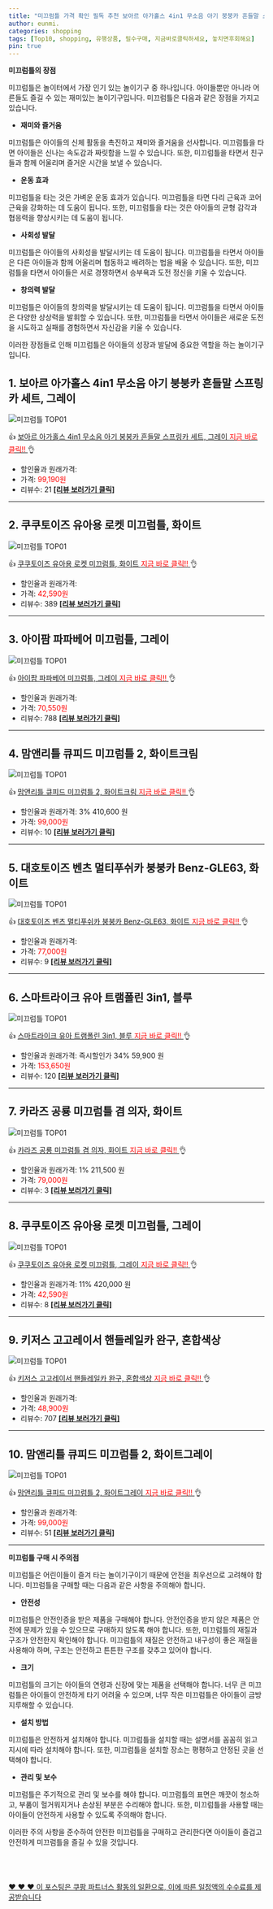 ```yaml
---
title: "미끄럼틀 가격 확인 필독 추천 보아르 아가홀스 4in1 무소음 아기 붕붕카 흔들말 스프링카 세트, 그레이 비교 장점 구매가이드"
author: eunmi.
categories: shopping
tags: [Top10, shopping, 유행상품, 필수구매, 지금바로클릭하세요, 놓치면후회해요]
pin: true
---
```

**미끄럼틀의 장점**

미끄럼틀은 놀이터에서 가장 인기 있는 놀이기구 중 하나입니다. 아이들뿐만 아니라 어른들도 즐길 수 있는 재미있는 놀이기구입니다. 미끄럼틀은 다음과 같은 장점을 가지고 있습니다.

* **재미와 즐거움**

미끄럼틀은 아이들의 신체 활동을 촉진하고 재미와 즐거움을 선사합니다. 미끄럼틀을 타면 아이들은 신나는 속도감과 짜릿함을 느낄 수 있습니다. 또한, 미끄럼틀을 타면서 친구들과 함께 어울리며 즐거운 시간을 보낼 수 있습니다.

* **운동 효과**

미끄럼틀을 타는 것은 가벼운 운동 효과가 있습니다. 미끄럼틀을 타면 다리 근육과 코어 근육을 강화하는 데 도움이 됩니다. 또한, 미끄럼틀을 타는 것은 아이들의 균형 감각과 협응력을 향상시키는 데 도움이 됩니다.

* **사회성 발달**

미끄럼틀은 아이들의 사회성을 발달시키는 데 도움이 됩니다. 미끄럼틀을 타면서 아이들은 다른 아이들과 함께 어울리며 협동하고 배려하는 법을 배울 수 있습니다. 또한, 미끄럼틀을 타면서 아이들은 서로 경쟁하면서 승부욕과 도전 정신을 키울 수 있습니다.

* **창의력 발달**

미끄럼틀은 아이들의 창의력을 발달시키는 데 도움이 됩니다. 미끄럼틀을 타면서 아이들은 다양한 상상력을 발휘할 수 있습니다. 또한, 미끄럼틀을 타면서 아이들은 새로운 도전을 시도하고 실패를 경험하면서 자신감을 키울 수 있습니다.

이러한 장점들로 인해 미끄럼틀은 아이들의 성장과 발달에 중요한 역할을 하는 놀이기구입니다.

   

## 1. 보아르 아가홀스 4in1 무소음 아기 붕붕카 흔들말 스프링카 세트, 그레이

![미끄럼틀 TOP01](https://thumbnail6.coupangcdn.com/thumbnails/remote/230x230ex/image/retail/images/647609142163985-97ee69d7-786a-4397-9a0c-ade8b42ae2a8.jpg)


👍 [보아르 아가홀스 4in1 무소음 아기 붕붕카 흔들말 스프링카 세트, 그레이 <font color=red> 지금 바로 클릭!! </font> ](https://link.coupang.com/re/AFFSDP?lptag=AF3617701&subid=GithubCoopas&pageKey=7560734129&traceid=V0-153&itemId=19918507688&vendorItemId=87031574693) 👌 


- 할인율과 원래가격: 
- 가격: <span style='color:red'>99,190원</span>
- 리뷰수: 21  [**[리뷰 보러가기 클릭]**](https://link.coupang.com/re/AFFSDP?lptag=AF3617701&subid=GithubCoopas&pageKey=7560734129&traceid=V0-153&itemId=19918507688&vendorItemId=87031574693)

---


   

## 2. 쿠쿠토이즈 유아용 로켓 미끄럼틀, 화이트

![미끄럼틀 TOP01](https://thumbnail10.coupangcdn.com/thumbnails/remote/230x230ex/image/retail/images/2019/11/06/11/2/5ba0d216-d6da-4c0d-8b26-9ef0b11f1676.jpg)


👍 [쿠쿠토이즈 유아용 로켓 미끄럼틀, 화이트 <font color=red> 지금 바로 클릭!! </font> ](https://link.coupang.com/re/AFFSDP?lptag=AF3617701&subid=GithubCoopas&pageKey=331600787&traceid=V0-153&itemId=1059548908&vendorItemId=5536045979) 👌 


- 할인율과 원래가격: 
- 가격: <span style='color:red'>42,590원</span>
- 리뷰수: 389  [**[리뷰 보러가기 클릭]**](https://link.coupang.com/re/AFFSDP?lptag=AF3617701&subid=GithubCoopas&pageKey=331600787&traceid=V0-153&itemId=1059548908&vendorItemId=5536045979)

---


   

## 3. 아이팜 파파베어 미끄럼틀, 그레이

![미끄럼틀 TOP01](https://thumbnail6.coupangcdn.com/thumbnails/remote/230x230ex/image/retail/images/2021/05/10/15/3/6ef08514-f18b-4625-afbd-eae32340d130.jpg)


👍 [아이팜 파파베어 미끄럼틀, 그레이 <font color=red> 지금 바로 클릭!! </font> ](https://link.coupang.com/re/AFFSDP?lptag=AF3617701&subid=GithubCoopas&pageKey=5486392019&traceid=V0-153&itemId=8480670175&vendorItemId=75768204537) 👌 


- 할인율과 원래가격: 
- 가격: <span style='color:red'>70,550원</span>
- 리뷰수: 788  [**[리뷰 보러가기 클릭]**](https://link.coupang.com/re/AFFSDP?lptag=AF3617701&subid=GithubCoopas&pageKey=5486392019&traceid=V0-153&itemId=8480670175&vendorItemId=75768204537)

---


   

## 4. 맘앤리틀 큐피드 미끄럼틀 2, 화이트크림

![미끄럼틀 TOP01](https://thumbnail9.coupangcdn.com/thumbnails/remote/230x230ex/image/retail/images/2022/10/11/12/8/a34fc10f-bb2c-4316-971f-f155ad5aeb41.jpg)


👍 [맘앤리틀 큐피드 미끄럼틀 2, 화이트크림 <font color=red> 지금 바로 클릭!! </font> ](https://link.coupang.com/re/AFFSDP?lptag=AF3617701&subid=GithubCoopas&pageKey=6835440596&traceid=V0-153&itemId=16238723247&vendorItemId=83432136715) 👌 


- 할인율과 원래가격: 3%  410,600   원
- 가격: <span style='color:red'>99,000원</span>
- 리뷰수: 10  [**[리뷰 보러가기 클릭]**](https://link.coupang.com/re/AFFSDP?lptag=AF3617701&subid=GithubCoopas&pageKey=6835440596&traceid=V0-153&itemId=16238723247&vendorItemId=83432136715)

---


   

## 5. 대호토이즈 벤츠 멀티푸쉬카 붕붕카 Benz-GLE63, 화이트

![미끄럼틀 TOP01](https://thumbnail10.coupangcdn.com/thumbnails/remote/230x230ex/image/retail/images/241693574723127-bd30289f-4176-49fd-9f4e-fc758499b15d.jpg)


👍 [대호토이즈 벤츠 멀티푸쉬카 붕붕카 Benz-GLE63, 화이트 <font color=red> 지금 바로 클릭!! </font> ](https://link.coupang.com/re/AFFSDP?lptag=AF3617701&subid=GithubCoopas&pageKey=97584247&traceid=V0-153&itemId=299604540&vendorItemId=3737344441) 👌 


- 할인율과 원래가격: 
- 가격: <span style='color:red'>77,000원</span>
- 리뷰수: 9  [**[리뷰 보러가기 클릭]**](https://link.coupang.com/re/AFFSDP?lptag=AF3617701&subid=GithubCoopas&pageKey=97584247&traceid=V0-153&itemId=299604540&vendorItemId=3737344441)

---


   

## 6. 스마트라이크 유아 트램폴린 3in1, 블루

![미끄럼틀 TOP01](https://thumbnail9.coupangcdn.com/thumbnails/remote/230x230ex/image/retail/images/2022/12/26/14/2/87d734d1-be80-4b2a-9562-5132b5acab40.jpg)


👍 [스마트라이크 유아 트램폴린 3in1, 블루 <font color=red> 지금 바로 클릭!! </font> ](https://link.coupang.com/re/AFFSDP?lptag=AF3617701&subid=GithubCoopas&pageKey=7023067427&traceid=V0-153&itemId=17304326309&vendorItemId=84475192271) 👌 


- 할인율과 원래가격: 즉시할인가 34%  59,900   원
- 가격: <span style='color:red'>153,650원</span>
- 리뷰수: 120  [**[리뷰 보러가기 클릭]**](https://link.coupang.com/re/AFFSDP?lptag=AF3617701&subid=GithubCoopas&pageKey=7023067427&traceid=V0-153&itemId=17304326309&vendorItemId=84475192271)

---


   

## 7. 카라즈 공룡 미끄럼틀 겸 의자, 화이트

![미끄럼틀 TOP01](https://thumbnail9.coupangcdn.com/thumbnails/remote/230x230ex/image/vendor_inventory/0560/d5a8a4631edd790a8b25c98c80b9a7aa9363a4e77b2de4a71b0f4057a89c.jpg)


👍 [카라즈 공룡 미끄럼틀 겸 의자, 화이트 <font color=red> 지금 바로 클릭!! </font> ](https://link.coupang.com/re/AFFSDP?lptag=AF3617701&subid=GithubCoopas&pageKey=1499409732&traceid=V0-153&itemId=2574847255&vendorItemId=5480236604) 👌 


- 할인율과 원래가격: 1%  211,500   원
- 가격: <span style='color:red'>79,000원</span>
- 리뷰수: 3  [**[리뷰 보러가기 클릭]**](https://link.coupang.com/re/AFFSDP?lptag=AF3617701&subid=GithubCoopas&pageKey=1499409732&traceid=V0-153&itemId=2574847255&vendorItemId=5480236604)

---


   

## 8. 쿠쿠토이즈 유아용 로켓 미끄럼틀, 그레이

![미끄럼틀 TOP01](https://thumbnail7.coupangcdn.com/thumbnails/remote/230x230ex/image/retail/images/493870535039353-530c054c-f898-4b8d-b7ea-bf66fa76fbc5.jpg)


👍 [쿠쿠토이즈 유아용 로켓 미끄럼틀, 그레이 <font color=red> 지금 바로 클릭!! </font> ](https://link.coupang.com/re/AFFSDP?lptag=AF3617701&subid=GithubCoopas&pageKey=331600787&traceid=V0-153&itemId=1059548892&vendorItemId=5536045939) 👌 


- 할인율과 원래가격: 11%  420,000   원
- 가격: <span style='color:red'>42,590원</span>
- 리뷰수: 8  [**[리뷰 보러가기 클릭]**](https://link.coupang.com/re/AFFSDP?lptag=AF3617701&subid=GithubCoopas&pageKey=331600787&traceid=V0-153&itemId=1059548892&vendorItemId=5536045939)

---


   

## 9. 키저스 고고레이서 핸들레일카 완구, 혼합색상

![미끄럼틀 TOP01](https://thumbnail8.coupangcdn.com/thumbnails/remote/230x230ex/image/rs_quotation_api/wdsj5rvu/12f0c8cd0b9744679ed822b41968accf.jpg)


👍 [키저스 고고레이서 핸들레일카 완구, 혼합색상 <font color=red> 지금 바로 클릭!! </font> ](https://link.coupang.com/re/AFFSDP?lptag=AF3617701&subid=GithubCoopas&pageKey=6927551468&traceid=V0-153&itemId=16751737485&vendorItemId=84937418310) 👌 


- 할인율과 원래가격: 
- 가격: <span style='color:red'>48,900원</span>
- 리뷰수: 707  [**[리뷰 보러가기 클릭]**](https://link.coupang.com/re/AFFSDP?lptag=AF3617701&subid=GithubCoopas&pageKey=6927551468&traceid=V0-153&itemId=16751737485&vendorItemId=84937418310)

---


   

## 10. 맘앤리틀 큐피드 미끄럼틀 2, 화이트그레이

![미끄럼틀 TOP01](https://thumbnail9.coupangcdn.com/thumbnails/remote/230x230ex/image/retail/images/2022/10/11/12/7/62dab401-cb6a-4183-8d6b-b7f4a04b0af9.jpg)


👍 [맘앤리틀 큐피드 미끄럼틀 2, 화이트그레이 <font color=red> 지금 바로 클릭!! </font> ](https://link.coupang.com/re/AFFSDP?lptag=AF3617701&subid=GithubCoopas&pageKey=6835440596&traceid=V0-153&itemId=16238723242&vendorItemId=83432136703) 👌 


- 할인율과 원래가격: 
- 가격: <span style='color:red'>99,000원</span>
- 리뷰수: 51  [**[리뷰 보러가기 클릭]**](https://link.coupang.com/re/AFFSDP?lptag=AF3617701&subid=GithubCoopas&pageKey=6835440596&traceid=V0-153&itemId=16238723242&vendorItemId=83432136703)

---
**미끄럼틀 구매 시 주의점**

미끄럼틀은 어린이들이 즐겨 타는 놀이기구이기 때문에 안전을 최우선으로 고려해야 합니다. 미끄럼틀을 구매할 때는 다음과 같은 사항을 주의해야 합니다.

* **안전성**

미끄럼틀은 안전인증을 받은 제품을 구매해야 합니다. 안전인증을 받지 않은 제품은 안전에 문제가 있을 수 있으므로 구매하지 않도록 해야 합니다. 또한, 미끄럼틀의 재질과 구조가 안전한지 확인해야 합니다. 미끄럼틀의 재질은 안전하고 내구성이 좋은 재질을 사용해야 하며, 구조는 안전하고 튼튼한 구조를 갖추고 있어야 합니다.

* **크기**

미끄럼틀의 크기는 아이들의 연령과 신장에 맞는 제품을 선택해야 합니다. 너무 큰 미끄럼틀은 아이들이 안전하게 타기 어려울 수 있으며, 너무 작은 미끄럼틀은 아이들이 금방 지루해할 수 있습니다.

* **설치 방법**

미끄럼틀은 안전하게 설치해야 합니다. 미끄럼틀을 설치할 때는 설명서를 꼼꼼히 읽고 지시에 따라 설치해야 합니다. 또한, 미끄럼틀을 설치할 장소는 평평하고 안정된 곳을 선택해야 합니다.

* **관리 및 보수**

미끄럼틀은 주기적으로 관리 및 보수를 해야 합니다. 미끄럼틀의 표면은 깨끗이 청소하고, 부품이 헐거워지거나 손상된 부분은 수리해야 합니다. 또한, 미끄럼틀을 사용할 때는 아이들이 안전하게 사용할 수 있도록 주의해야 합니다.

이러한 주의 사항을 준수하여 안전한 미끄럼틀을 구매하고 관리한다면 아이들이 즐겁고 안전하게 미끄럼틀을 즐길 수 있을 것입니다.<br><br><br><br><br> [ ❤ ❤ ❤ 이 포스팅은 쿠팡 파트너스 활동의 일환으로, 이에 따른 일정액의 수수료를 제공받습니다](https://link.coupang.com/a/bcEFyh)